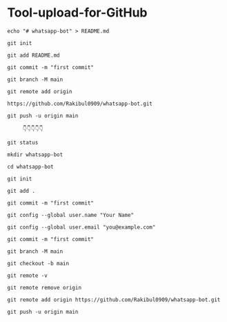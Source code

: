 # Tool-upload-for-GitHub


`echo "# whatsapp-bot" > README.md`

`git init`

`git add README.md`

`git commit -m "first commit"`
 
`git branch -M main`

`git remote add origin` 

`https://github.com/Rakibul0909/whatsapp-bot.git`

`git push -u origin main`



         👇👇👇👇👇

`git status`

`mkdir whatsapp-bot`

`cd whatsapp-bot`

`git init`

`git add .`

`git commit -m "first commit"`

`git config --global user.name "Your Name"`

`git config --global user.email "you@example.com"`

`git commit -m "first commit"`

`git branch -M main`

`git checkout -b main`

`git remote -v`

`git remote remove origin`

`git remote add origin https://github.com/Rakibul0909/whatsapp-bot.git`

`git push -u origin main`


